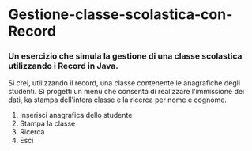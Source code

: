 # Gestione-classe-scolastica-con-Record
### Un esercizio che simula la gestione di una classe scolastica utilizzando i Record in Java.

Si crei, utilizzando il record, una classe contenente le anagrafiche degli studenti. Si progetti un menù che consenta di realizzare l'immissione dei dati, ka stampa dell'intera classe e la ricerca per nome e cognome.

1. Inserisci anagrafica dello studente
2. Stampa la classe
3. Ricerca
4. Esci
